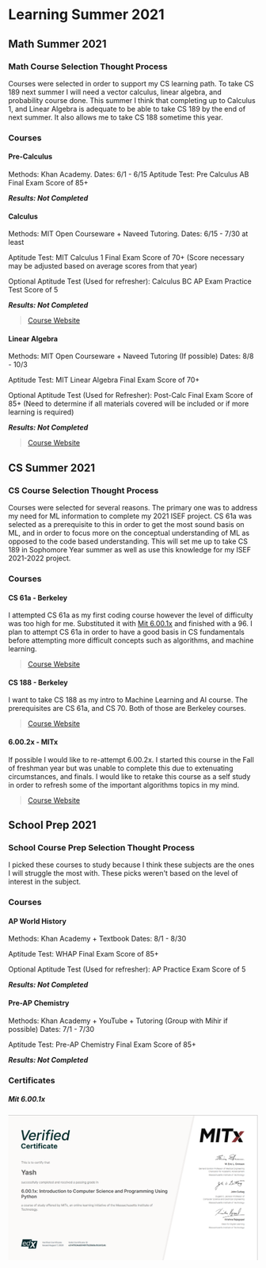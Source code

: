 # Learning Summer 2021
## Math Summer 2021
### Math Course Selection Thought Process
Courses were selected in order to support my CS learning path. To take CS 189 next summer I will need a vector calculus, linear algebra, and probability course done. This summer I think that completing up to Calculus 1, and Linear Algebra is adequate to be able to take CS 189 by the end of next summer. It also allows me to take CS 188 sometime this year.
### Courses
#### Pre-Calculus
Methods: Khan Academy. Dates: 6/1 - 6/15
Aptitude Test: Pre Calculus AB Final Exam Score of 85+

***Results: Not Completed***
    
#### Calculus
Methods: MIT Open Courseware + Naveed Tutoring. Dates: 6/15 - 7/30 at least

Aptitude Test: MIT Calculus 1 Final Exam Score of 70+ (Score necessary may be adjusted based on average scores from that year)

Optional Aptitude Test (Used for refresher): Calculus BC AP Exam Practice Test Score of 5

***Results: Not Completed***

> [Course Website](https://ocw.mit.edu/courses/mathematics/18-01sc-single-variable-calculus-fall-2010/)
#### Linear Algebra
Methods: MIT Open Courseware + Naveed Tutoring (If possible) Dates: 8/8 - 10/3

Aptitude Test: MIT Linear Algebra Final Exam Score of 70+

Optional Aptitude Test (Used for Refresher): Post-Calc Final Exam Score of 85+ (Need to determine if all materials covered will be included or if more learning is required)

***Results: Not Completed***

> [Course Website](https://ocw.mit.edu/courses/mathematics/18-06-linear-algebra-spring-2010/)
## CS Summer 2021
### CS Course Selection Thought Process
Courses were selected for several reasons. The primary one was to address my need for ML information to complete my 2021 ISEF project. CS 61a was selected as a prerequisite to this in order to get the most sound basis on ML, and in order to focus more on the conceptual understanding of ML as opposed to the code based understanding. This will set me up to take CS 189 in Sophomore Year summer as well as use this knowledge for my ISEF 2021-2022 project.

### Courses
#### CS 61a - Berkeley
I attempted CS 61a as my first coding course however the level of difficulty was too high for me. Substituted it with [Mit 6.00.1x](https://www.edx.org/course/introduction-to-computer-science-and-programming-7) and finished with a 96. I plan to attempt CS 61a in order to have a good basis in CS fundamentals before attempting more difficult concepts such as algorithms, and machine learning.
> [Course Website]([https://inst.eecs.berkeley.edu/~cs61a/fa18/](https://inst.eecs.berkeley.edu/~cs61a/fa18/))

#### CS 188 - Berkeley
I want to take CS 188 as my intro to Machine Learning and AI course. The prerequisites are CS 61a, and CS 70. Both of those are Berkeley courses.
> [Course Website](https://inst.eecs.berkeley.edu/~cs188/sp21/](https://inst.eecs.berkeley.edu/~cs188/sp21/))

#### 6.00.2x - MITx
If possible I would like to re-attempt 6.00.2x. I started this course in the Fall of freshman year but was unable to complete this due to extenuating circumstances, and finals. I would like to retake this course as a self study in order to refresh some of the important algorithms topics in my mind.
> [Course Website](https://learning.edx.org/course/course-v1:MITx+6.00.2x+3T2020/home)
## School Prep 2021
### School Course Prep Selection Thought Process
I picked these courses to study because I think these subjects are the ones I will struggle the most with. These picks weren't based on the level of interest in the subject.

### Courses
#### AP World History
Methods: Khan Academy + Textbook Dates: 8/1 - 8/30

Aptitude Test: WHAP Final Exam Score of 85+

Optional Aptitude Test (Used for refresher): AP Practice Exam Score of 5

***Results: Not Completed***

#### Pre-AP Chemistry

Methods: Khan Academy + YouTube + Tutoring (Group with Mihir if possible) Dates: 7/1 - 7/30

Aptitude Test: Pre-AP Chemistry Final Exam Score of 85+

***Results: Not Completed***
### Certificates
##### Mit 6.00.1x 

![6.00.1x_cert](images/6.00.1x_cert.png)

